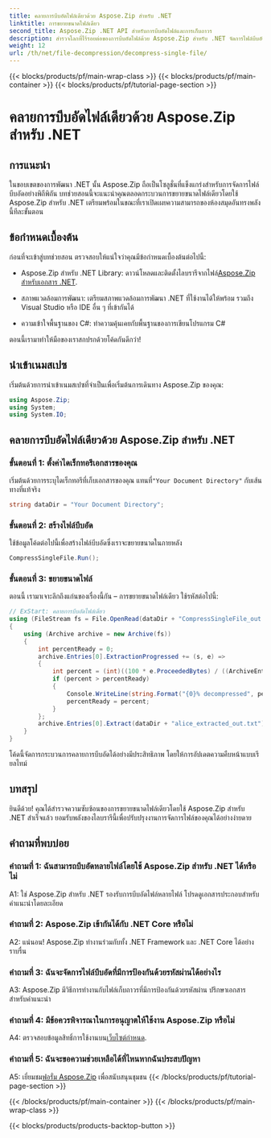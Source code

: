 ```yaml
---
title: คลายการบีบอัดไฟล์เดียวด้วย Aspose.Zip สำหรับ .NET
linktitle: การขยายขนาดไฟล์เดียว
second_title: Aspose.Zip .NET API สำหรับการบีบอัดไฟล์และการเก็บถาวร
description: สำรวจโลกที่ไร้รอยต่อของการบีบอัดไฟล์ด้วย Aspose.Zip สำหรับ .NET จัดการไฟล์บีบอัดในโปรเจ็กต์ C# ของคุณได้อย่างง่ายดาย
weight: 12
url: /th/net/file-decompression/decompress-single-file/
---
```


{{< blocks/products/pf/main-wrap-class >}}
{{< blocks/products/pf/main-container >}}
{{< blocks/products/pf/tutorial-page-section >}}

# คลายการบีบอัดไฟล์เดียวด้วย Aspose.Zip สำหรับ .NET

## การแนะนำ

ในขอบเขตของการพัฒนา .NET นั้น Aspose.Zip ถือเป็นโซลูชั่นที่แข็งแกร่งสำหรับการจัดการไฟล์บีบอัดอย่างพิถีพิถัน บทช่วยสอนนี้จะแนะนำคุณตลอดกระบวนการขยายขนาดไฟล์เดียวโดยใช้ Aspose.Zip สำหรับ .NET เตรียมพร้อมในขณะที่เราเปิดเผยความสามารถของห้องสมุดอันทรงพลังนี้ทีละขั้นตอน

## ข้อกำหนดเบื้องต้น

ก่อนที่จะเข้าสู่บทช่วยสอน ตรวจสอบให้แน่ใจว่าคุณมีข้อกำหนดเบื้องต้นต่อไปนี้:

-  Aspose.Zip สำหรับ .NET Library: ดาวน์โหลดและติดตั้งไลบรารีจากไฟล์[Aspose.Zip สำหรับเอกสาร .NET](https://reference.aspose.com/zip/net/).

- สภาพแวดล้อมการพัฒนา: เตรียมสภาพแวดล้อมการพัฒนา .NET ที่ใช้งานได้ให้พร้อม รวมถึง Visual Studio หรือ IDE อื่น ๆ ที่เข้ากันได้

- ความเข้าใจพื้นฐานของ C#: ทำความคุ้นเคยกับพื้นฐานของการเขียนโปรแกรม C#

ตอนนี้เรามาทำให้มือของเราสกปรกด้วยโค้ดกันดีกว่า!

## นำเข้าเนมสเปซ

เริ่มต้นด้วยการนำเข้าเนมสเปซที่จำเป็นเพื่อเริ่มต้นการเดินทาง Aspose.Zip ของคุณ:

```csharp
using Aspose.Zip;
using System;
using System.IO;
```

## คลายการบีบอัดไฟล์เดียวด้วย Aspose.Zip สำหรับ .NET

### ขั้นตอนที่ 1: ตั้งค่าไดเร็กทอรีเอกสารของคุณ

 เริ่มต้นด้วยการระบุไดเร็กทอรีที่เก็บเอกสารของคุณ แทนที่`"Your Document Directory"` กับเส้นทางที่แท้จริง

```csharp
string dataDir = "Your Document Directory";
```

### ขั้นตอนที่ 2: สร้างไฟล์บีบอัด

ใช้ข้อมูลโค้ดต่อไปนี้เพื่อสร้างไฟล์บีบอัดซึ่งเราจะขยายขนาดในภายหลัง

```csharp
CompressSingleFile.Run();
```

### ขั้นตอนที่ 3: ขยายขนาดไฟล์

ตอนนี้ เรามาเจาะลึกถึงแก่นของเรื่องนี้กัน – การขยายขนาดไฟล์เดียว ใช้รหัสต่อไปนี้:

```csharp
// ExStart: คลายการบีบอัดไฟล์เดี่ยว
using (FileStream fs = File.OpenRead(dataDir + "CompressSingleFile_out.zip"))
{
    using (Archive archive = new Archive(fs))
    {
        int percentReady = 0;
        archive.Entries[0].ExtractionProgressed += (s, e) =>
        {
            int percent = (int)((100 * e.ProceededBytes) / ((ArchiveEntry)s).UncompressedSize);
            if (percent > percentReady)
            {
                Console.WriteLine(string.Format("{0}% decompressed", percent));
                percentReady = percent;
            }
        };
        archive.Entries[0].Extract(dataDir + "alice_extracted_out.txt");
    }
}
```

โค้ดนี้จัดการกระบวนการคลายการบีบอัดได้อย่างมีประสิทธิภาพ โดยให้การอัปเดตความคืบหน้าแบบเรียลไทม์

## บทสรุป

ยินดีด้วย! คุณได้สำรวจความซับซ้อนของการขยายขนาดไฟล์เดียวโดยใช้ Aspose.Zip สำหรับ .NET สำเร็จแล้ว ยอมรับพลังของไลบรารีนี้เพื่อปรับปรุงงานการจัดการไฟล์ของคุณได้อย่างง่ายดาย

## คำถามที่พบบ่อย

### คำถามที่ 1: ฉันสามารถบีบอัดหลายไฟล์โดยใช้ Aspose.Zip สำหรับ .NET ได้หรือไม่

A1: ใช่ Aspose.Zip สำหรับ .NET รองรับการบีบอัดไฟล์หลายไฟล์ โปรดดูเอกสารประกอบสำหรับคำแนะนำโดยละเอียด

### คำถามที่ 2: Aspose.Zip เข้ากันได้กับ .NET Core หรือไม่

A2: แน่นอน! Aspose.Zip ทำงานร่วมกับทั้ง .NET Framework และ .NET Core ได้อย่างราบรื่น

### คำถามที่ 3: ฉันจะจัดการไฟล์บีบอัดที่มีการป้องกันด้วยรหัสผ่านได้อย่างไร

A3: Aspose.Zip มีวิธีการทำงานกับไฟล์เก็บถาวรที่มีการป้องกันด้วยรหัสผ่าน ปรึกษาเอกสารสำหรับคำแนะนำ

### คำถามที่ 4: มีข้อควรพิจารณาในการอนุญาตให้ใช้งาน Aspose.Zip หรือไม่

 A4: ตรวจสอบข้อมูลสิทธิ์การใช้งานบน[เว็บไซต์กำหนด](https://purchase.aspose.com/buy).

### คำถามที่ 5: ฉันจะขอความช่วยเหลือได้ที่ไหนหากฉันประสบปัญหา

 A5: เยี่ยมชม[ฟอรั่ม Aspose.Zip](https://forum.aspose.com/c/zip/37) เพื่อสนับสนุนชุมชน
{{< /blocks/products/pf/tutorial-page-section >}}

{{< /blocks/products/pf/main-container >}}
{{< /blocks/products/pf/main-wrap-class >}}

{{< blocks/products/products-backtop-button >}}
